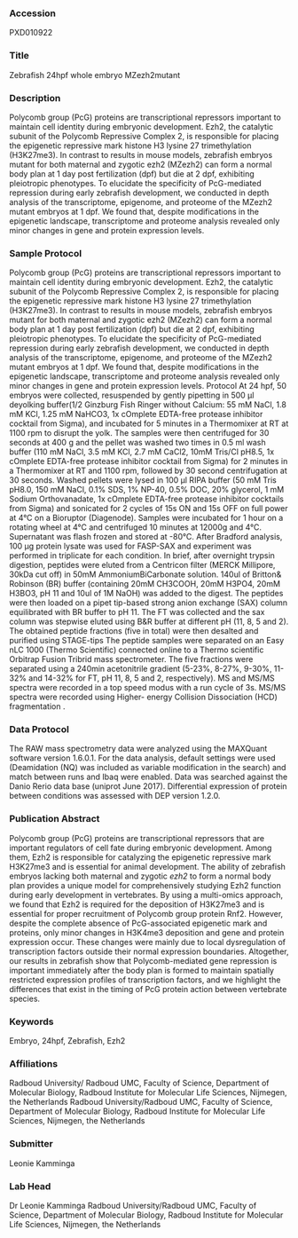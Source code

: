 ### Accession
PXD010922

### Title
Zebrafish 24hpf whole embryo MZezh2mutant

### Description
Polycomb group (PcG) proteins are transcriptional repressors important to maintain cell identity during embryonic development. Ezh2, the catalytic subunit of the Polycomb Repressive Complex 2, is responsible for placing the epigenetic repressive mark histone H3 lysine 27 trimethylation (H3K27me3). In contrast to results in mouse models, zebrafish embryos mutant for both maternal and zygotic ezh2 (MZezh2) can form a normal body plan at 1 day post fertilization (dpf) but die at 2 dpf, exhibiting pleiotropic phenotypes. To elucidate the specificity of PcG-mediated repression during early zebrafish development, we conducted in depth analysis of the transcriptome, epigenome, and proteome of the MZezh2 mutant embryos at 1 dpf. We found that, despite modifications in the epigenetic landscape, transcriptome and proteome analysis revealed only minor changes in gene and protein expression levels.

### Sample Protocol
Polycomb group (PcG) proteins are transcriptional repressors important to maintain cell identity during embryonic development. Ezh2, the catalytic subunit of the Polycomb Repressive Complex 2, is responsible for placing the epigenetic repressive mark histone H3 lysine 27 trimethylation (H3K27me3). In contrast to results in mouse models, zebrafish embryos mutant for both maternal and zygotic ezh2 (MZezh2) can form a normal body plan at 1 day post fertilization (dpf) but die at 2 dpf, exhibiting pleiotropic phenotypes. To elucidate the specificity of PcG-mediated repression during early zebrafish development, we conducted in depth analysis of the transcriptome, epigenome, and proteome of the MZezh2 mutant embryos at 1 dpf. We found that, despite modifications in the epigenetic landscape, transcriptome and proteome analysis revealed only minor changes in gene and protein expression levels. Protocol At 24 hpf, 50 embryos were collected, resuspended by gently pipetting in 500 µl deyolking buffer(1/2 Ginzburg Fish Ringer without Calcium: 55 mM NaCl, 1.8 mM KCl, 1.25 mM NaHCO3, 1x cOmplete EDTA-free protease inhibitor cocktail from Sigma), and incubated for 5 minutes in a Thermomixer at RT at 1100 rpm to disrupt the yolk. The samples were then centrifuged for 30 seconds at 400 g and the pellet was washed two times in 0.5 ml wash buffer (110 mM NaCl, 3.5 mM KCl, 2.7 mM CaCl2, 10mM Tris/Cl pH8.5, 1x cOmplete EDTA-free protease inhibitor cocktail from Sigma) for 2 minutes in a Thermomixer at RT and 1100 rpm, followed by 30 second centrifugation at 30 seconds. Washed pellets were lysed in 100 µl RIPA buffer (50 mM Tris pH8.0, 150 mM NaCl, 0.1% SDS, 1% NP-40, 0.5% DOC, 20% glycerol, 1 mM Sodium Orthovanadate, 1x cOmplete EDTA-free protease inhibitor cocktails from Sigma) and sonicated for 2 cycles of 15s ON and 15s OFF on full power at 4°C on a Bioruptor (Diagenode). Samples were incubated for 1 hour on a rotating wheel at 4°C and centrifuged 10 minutes at 12000g and 4°C. Supernatant was flash frozen and stored at -80°C. After Bradford analysis, 100 µg protein lysate was used for FASP-SAX and experiment was performed in triplicate for each condition. In brief, after overnight trypsin digestion, peptides were eluted from a Centricon filter (MERCK Millipore, 30kDa cut off) in 50mM AmmoniumBiCarbonate solution. 140ul of Britton& Robinson (BR) buffer (containing 20mM CH3COOH, 20mM H3PO4, 20mM H3BO3, pH 11 and 10ul of 1M NaOH) was added to the digest. The peptides were then loaded on a pipet tip-based strong anion exchange (SAX) column equilibrated with BR buffer to pH 11. The FT was collected and the sax column was stepwise eluted using B&R buffer at different pH (11, 8, 5 and 2). The obtained peptide fractions (five in total) were then desalted and purified using STAGE-tips  The peptide samples were separated on an Easy nLC 1000 (Thermo Scientific) connected online to a Thermo scientific Orbitrap Fusion Tribrid mass spectrometer. The five fractions were separated using a 240min acetonitrile gradient (5-23%, 8-27%, 9-30%, 11-32% and 14-32% for FT, pH 11, 8, 5 and 2, respectively). MS and MS/MS spectra were recorded in a top speed modus with a run cycle of 3s. MS/MS spectra were recorded using Higher- energy Collision Dissociation (HCD) fragmentation .

### Data Protocol
The RAW mass spectrometry data were analyzed using the MAXQuant software version 1.6.0.1. For the  data analysis, default settings were used (Deamidation (NQ) was included as variable modification in the search) and match between runs and Ibaq were enabled. Data was searched against the Danio Rerio data base (uniprot June 2017). Differential expression of protein between conditions was assessed with DEP version 1.2.0.

### Publication Abstract
Polycomb group (PcG) proteins are transcriptional repressors that are important regulators of cell fate during embryonic development. Among them, Ezh2 is responsible for catalyzing the epigenetic repressive mark H3K27me3 and is essential for animal development. The ability of zebrafish embryos lacking both maternal and zygotic <i>ezh2</i> to form a normal body plan provides a unique model for comprehensively studying Ezh2 function during early development in vertebrates. By using a multi-omics approach, we found that Ezh2 is required for the deposition of H3K27me3 and is essential for proper recruitment of Polycomb group protein Rnf2. However, despite the complete absence of PcG-associated epigenetic mark and proteins, only minor changes in H3K4me3 deposition and gene and protein expression occur. These changes were mainly due to local dysregulation of transcription factors outside their normal expression boundaries. Altogether, our results in zebrafish show that Polycomb-mediated gene repression is important immediately after the body plan is formed to maintain spatially restricted expression profiles of transcription factors, and we highlight the differences that exist in the timing of PcG protein action between vertebrate species.

### Keywords
Embryo, 24hpf, Zebrafish, Ezh2

### Affiliations
Radboud University/ Radboud UMC, Faculty of Science, Department of Molecular Biology, Radboud Institute for Molecular Life Sciences, Nijmegen, the Netherlands 
Radboud University/Radboud UMC, Faculty of Science, Department of Molecular Biology, Radboud Institute for Molecular Life Sciences, Nijmegen, the Netherlands

### Submitter
Leonie Kamminga

### Lab Head
Dr Leonie Kamminga
Radboud University/Radboud UMC, Faculty of Science, Department of Molecular Biology, Radboud Institute for Molecular Life Sciences, Nijmegen, the Netherlands


